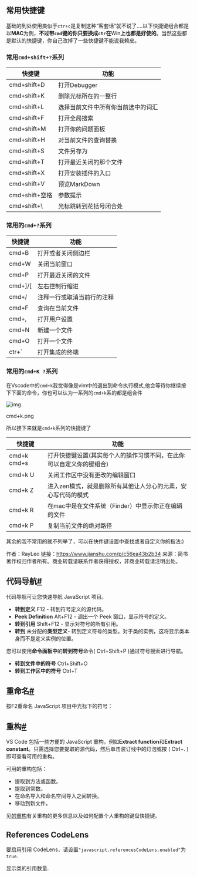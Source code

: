 ## 常用快捷键

基础的到处使用类似于`ctr+c`是复制这种“客套话”就不说了....以下快捷键组合都是以**MAC**为例，**不过带`cmd`键的你只要换成`ctr`在**Win**上也都是好使的**。当然这些都是默认的快捷键，你自己改掉了一些快捷键不能说我赖皮。

### 常用`cmd+shift+?`系列

| 快捷键         | 功能                               |
| -------------- | ---------------------------------- |
| cmd+shift+D    | 打开Debugger                       |
| cmd+shift+K    | 删除光标所在的一整行               |
| cmd+shift+L    | 选择当前文件中所有你当前选中的词汇 |
| cmd+shift+F    | 打开全局搜索                       |
| cmd+shift+M    | 打开你的问题面板                   |
| cmd+shift+H    | 对当前文件的查询替换               |
| cmd+shift+S    | 文件另存为                         |
| cmd+shift+T    | 打开最近关闭的那个文件             |
| cmd+shift+X    | 打开安装插件的入口                 |
| cmd+shift+V    | 预览MarkDown                       |
| cmd+shift+空格 | 参数提示                           |
| cmd+shift+\    | 光标跳转到花括号闭合处             |

### 常用的`cmd+?`系列

| 快捷键  | 功能                       |
| ------- | -------------------------- |
| cmd+B   | 打开或者关闭侧边栏         |
| cmd+W   | 关闭当前窗口               |
| cmd+P   | 打开最近关闭的文件         |
| cmd+]/[ | 左右控制行缩进             |
| cmd+/   | 注释一行或取消当前行的注释 |
| cmd+F   | 查询在当前文件             |
| cmd+,   | 打开用户设置               |
| cmd+N   | 新建一个文件               |
| cmd+O   | 打开一个文件               |
| ctr+`   | 打开集成的终端             |

### 常用的`cmd+K ?`系列

在Vscode中的`cmd+k`我觉得像是vim中的退出到命令执行模式,他会等待你继续按下下面的命令，你也可以认为一系列的`cmd+k`系的都是组合件

![img](https:////upload-images.jianshu.io/upload_images/8098263-66db4117f7430a52.png?imageMogr2/auto-orient/strip|imageView2/2/w/694/format/webp)

cmd+k.png


 所以接下来就是`cmd+k`系列的快捷键了



| 快捷键      | 功能                                                         |
| ----------- | ------------------------------------------------------------ |
| cmd+k cmd+s | 打开快捷键设置(其实每个人的操作习惯不同，在此你可以自定义你的键组合) |
| cmd+k U     | 关闭工作区中没有更改的编辑窗口                               |
| cmd+k Z     | 进入zen模式，就是删除所有其他让人分心的元素，安心写代码的模式 |
| cmd+k R     | 在mac中是在文件系统（Finder）中显示你正在编辑的文件          |
| cmd+k P     | 复制当前文件的绝对路径                                       |

其余的我不常用的就不列举了，可以在快件键设置中查找或者自定义你的指法:)



作者：RayLeo
链接：https://www.jianshu.com/p/c56ea43b2b34
来源：简书
著作权归作者所有。商业转载请联系作者获得授权，非商业转载请注明出处。

## 代码导航[#](https://code.visualstudio.com/Docs/languages/javascript#_code-navigation)

代码导航可让您快速导航 JavaScript 项目。

- **转到定义** F12 - 转到符号定义的源代码。
- **Peek Definition** Alt+F12 - 调出一个 Peek 窗口，显示符号的定义。
- **转到引用** Shift+F12 - 显示对符号的所有引用。
- **转到** 未分配的**类型定义**- 转到定义符号的类型。对于类的实例，这将显示类本身而不是定义实例的位置。

您可以使用**命令面板中**的**转到符号**命令( Ctrl+Shift+P )通过符号搜索进行导航。

- **转到文件中的符号** Ctrl+Shift+O
- **转到工作区中的符号** Ctrl+T

## 重命名[#](https://code.visualstudio.com/Docs/languages/javascript#_rename)

按F2重命名 JavaScript 项目中光标下的符号：

## 重构[#](https://code.visualstudio.com/Docs/languages/javascript#_refactoring)

VS Code 包括一些方便的 JavaScript 重构，例如**Extract function**和**Extract constant**。只需选择您要提取的源代码，然后单击装订线中的灯泡或按 ( Ctrl+. ) 即可查看可用的重构。

可用的重构包括：

- 提取到方法或函数。
- 提取到常数。
- 在命名导入和命名空间导入之间转换。
- 移动到新文件。

见[的重构](https://code.visualstudio.com/docs/editor/refactoring)有关重构的更多信息以及如何配置个人重构的键盘快捷键。



## References CodeLens

要启用引用 CodeLens，请设置`"javascript.referencesCodeLens.enabled"`为`true`.

显示类的引用数量.



